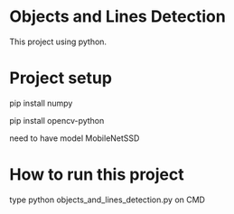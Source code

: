 # Objects and Lines Detection

This project using python.

# Project setup

pip install numpy

pip install opencv-python

need to have model MobileNetSSD

# How to run this project

type python objects_and_lines_detection.py on CMD
